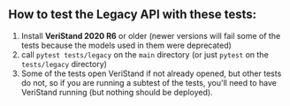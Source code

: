 ## How to test the Legacy API with these tests:

1. Install **VeriStand 2020 R6** or older (newer versions will fail some of the tests because the models used in them were deprecated)
2. call `pytest tests/legacy` on the `main` directory (or just `pytest` on the `tests/legacy` directory)
3. Some of the tests open VeriStand if not already opened, but other tests do not, so if you are running a subtest of the tests, you'll need to have VeriStand running (but nothing should be deployed).
